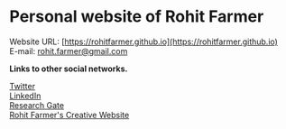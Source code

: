 # Personal website of Rohit Farmer

Website URL: [https://rohitfarmer.github.io](https://rohitfarmer.github.io)  
E-mail: [rohit.farmer@gmail.com](mailto:rohit.farmer@gmail.com)  

**Links to other social networks.**

[Twitter](https://twitter.com/rohitfarmer)  
[LinkedIn](https://www.linkedin.com/in/rohitfarmer/)  
[Research Gate](https://www.researchgate.net/profile/Rohit_Farmer)  
[Rohit Farmer's Creative Website](https://rohitfarmer.carrd.co/)  